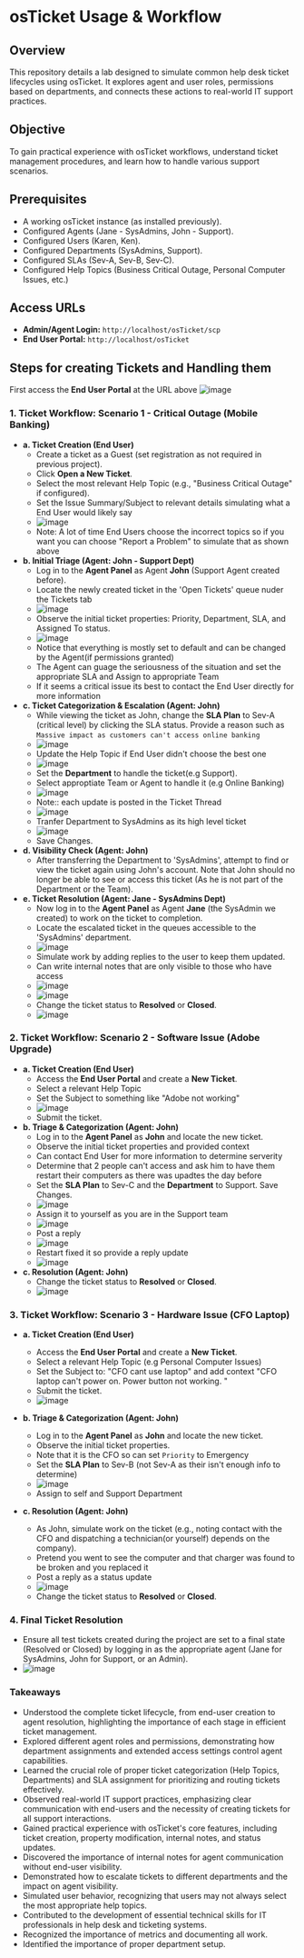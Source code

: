 # osTicket Usage & Workflow 

## Overview

This repository details a lab designed to simulate common help desk ticket lifecycles using osTicket. It explores agent and user roles, permissions based on departments, and connects these actions to real-world IT support practices.

## Objective

To gain practical experience with osTicket workflows, understand ticket management procedures, and learn how to handle various support scenarios.

## Prerequisites

* A working osTicket instance (as installed previously).
* Configured Agents (Jane - SysAdmins, John - Support).
* Configured Users (Karen, Ken).
* Configured Departments (SysAdmins, Support).
* Configured SLAs (Sev-A, Sev-B, Sev-C).
* Configured Help Topics (Business Critical Outage, Personal Computer Issues, etc.)

## Access URLs

* **Admin/Agent Login:** `http://localhost/osTicket/scp`
* **End User Portal:** `http://localhost/osTicket`

## Steps for creating Tickets and Handling them

First access the **End User Portal** at the URL above
![image](https://github.com/user-attachments/assets/7f628488-a083-41e7-b9c1-0adf9e0475fd)

### 1. Ticket Workflow: Scenario 1 - Critical Outage (Mobile Banking)

* **a. Ticket Creation (End User)**
    * Create a ticket as a Guest (set registration as not required in previous project).
    * Click **Open a New Ticket**.
    * Select the most relevant Help Topic (e.g., "Business Critical Outage" if configured).
    * Set the Issue Summary/Subject to relevant details simulating what a End User would likely say
    * ![image](https://github.com/user-attachments/assets/d0e1fe5d-f561-4d04-a7dc-0d92260bc350)
    * Note: A lot of time End Users choose the incorrect topics so if you want you can choose "Report a Problem" to simulate that as shown above
* **b. Initial Triage (Agent: John - Support Dept)**
    * Log in to the **Agent Panel** as Agent **John** (Support Agent created before).
    * Locate the newly created ticket in the 'Open Tickets' queue nuder the Tickets tab
    * ![image](https://github.com/user-attachments/assets/69e8666f-71c1-4fef-85b7-013b5f941c9f)
    * Observe the initial ticket properties: Priority, Department, SLA, and Assigned To status.
    * ![image](https://github.com/user-attachments/assets/47ca2dc1-29d9-42b4-8a0c-19b29128ccce)
    * Notice that everything is mostly set to default and can be changed by the Agent(if permissions granted)
    * The Agent can guage the seriousness of the situation and set the appropriate SLA and Assign to appropriate Team
    * If it seems a critical issue its best to contact the End User directly for more information
* **c. Ticket Categorization & Escalation (Agent: John)**
    * While viewing the ticket as John, change the **SLA Plan** to Sev-A (critical level) by clicking the SLA status. Provide a reason such as `Massive impact as customers can't access online banking`
    * ![image](https://github.com/user-attachments/assets/6b0d17a7-bf12-4493-99ba-995f8b55c863)
    * Update the Help Topic if End User didn't choose the best one
    * ![image](https://github.com/user-attachments/assets/d1d5acd1-5959-4929-a188-b043be750c77)
    * Set the **Department** to handle the ticket(e.g Support).
    * Select approptiate Team or Agent to handle it (e.g Online Banking)
    * ![image](https://github.com/user-attachments/assets/8f1e8bf7-8726-4657-a4a8-6a79a1714eb0)
    * Note:: each update is posted in the Ticket Thread
    * ![image](https://github.com/user-attachments/assets/03d989aa-7957-459b-8835-91b06854ae2b)
    * Tranfer Department to SysAdmins as its high level ticket
    * ![image](https://github.com/user-attachments/assets/8c3459d6-64a4-401a-8400-9437fc49f52e)
    * Save Changes.
* **d. Visibility Check (Agent: John)**
    * After transferring the Department to 'SysAdmins', attempt to find or view the ticket again using John's account. Note that John should no longer be able to see or access this ticket (As he is not part of the Department or the Team).
* **e. Ticket Resolution (Agent: Jane - SysAdmins Dept)**
    * Now log in to the **Agent Panel** as Agent **Jane** (the SysAdmin we created) to work on the ticket to completion.
    * Locate the escalated ticket in the queues accessible to the 'SysAdmins' department.
    * ![image](https://github.com/user-attachments/assets/f2b38aa4-dc04-4da7-a450-0fd30111cc6c)
    * Simulate work by adding replies to the user to keep them updated.
    * Can write internal notes that are only visible to those who have access
    * ![image](https://github.com/user-attachments/assets/e745df8d-b463-49e7-9236-64947ddcad31)
    * ![image](https://github.com/user-attachments/assets/e14ecaa3-4887-4ffe-aa9c-8739b95af3fc)
    * Change the ticket status to **Resolved** or **Closed**.
    * ![image](https://github.com/user-attachments/assets/242deaa2-e577-422d-9b8c-09d8d5d1b73e)


### 2. Ticket Workflow: Scenario 2 - Software Issue (Adobe Upgrade)

* **a. Ticket Creation (End User)**
    * Access the **End User Portal** and create a **New Ticket**.
    * Select a relevant Help Topic 
    * Set the Subject to something like "Adobe not working"
    * ![image](https://github.com/user-attachments/assets/41ec1bd8-71ed-4755-9a76-3873c9515271)
    * Submit the ticket.
* **b. Triage & Categorization (Agent: John)**
    * Log in to the **Agent Panel** as **John** and locate the new ticket.
    * Observe the initial ticket properties and provided context
    * Can contact End User for more information to determine serverity
    * Determine that 2 people can't access and ask him to have them restart their computers as there was upadtes the day before
    * Set the **SLA Plan** to Sev-C and the **Department** to Support. Save Changes.
    * ![image](https://github.com/user-attachments/assets/c4598c02-cbf2-4a0e-ac8e-1e0a067e3818)
    * Assign it to yourself as you are in the Support team
    * ![image](https://github.com/user-attachments/assets/600349d6-7875-4673-89ed-9ebf3fabb515)
    * Post a reply
    * ![image](https://github.com/user-attachments/assets/8d4210a9-4e69-4c70-8e71-d009b7882d04)
    * Restart fixed it so provide a reply update
    * ![image](https://github.com/user-attachments/assets/2edb85c2-138f-4290-bee0-52e9bde939e9)
* **c. Resolution (Agent: John)**
    * Change the ticket status to **Resolved** or **Closed**.
    * ![image](https://github.com/user-attachments/assets/fd0fe31c-67bd-4a2b-90fc-6a6560696f7a)

### 3. Ticket Workflow: Scenario 3 - Hardware Issue (CFO Laptop)

* **a. Ticket Creation (End User)**
    * Access the **End User Portal** and create a **New Ticket**.
    * Select a relevant Help Topic (e.g Personal Computer Issues)
    * Set the Subject to: "CFO cant use laptop" and add context "CFO laptop can't power on. Power button not working. "
    * Submit the ticket.
    * ![image](https://github.com/user-attachments/assets/0222f2f2-9945-409b-8cdf-73fec9f065e5)

* **b. Triage & Categorization (Agent: John)**
    * Log in to the **Agent Panel** as **John** and locate the new ticket.
    * Observe the initial ticket properties.
    * Note that it is the CFO so can set `Priority` to Emergency
    * Set the **SLA Plan** to Sev-B (not Sev-A as their isn't enough info to determine)
    * ![image](https://github.com/user-attachments/assets/dc6f848d-f445-488d-b3cd-ea7b7beb22fe)
    * Assign to self and Support Department
* **c. Resolution (Agent: John)**
    * As John, simulate work on the ticket (e.g., noting contact with the CFO and dispatching a technician(or yourself) depends on the company).
    * Pretend you went to see the computer and that charger was found to be broken and you replaced it
    * Post a reply as a status update
    * ![image](https://github.com/user-attachments/assets/9b954521-5be2-4904-9a11-516ccc335e15)
    * Change the ticket status to **Resolved** or **Closed**.


### 4. Final Ticket Resolution

* Ensure all test tickets created during the project are set to a final state (Resolved or Closed) by logging in as the appropriate agent (Jane for SysAdmins, John for Support, or an Admin).
* ![image](https://github.com/user-attachments/assets/fbc754b3-10fd-4ebf-a894-854eba86400c)

### Takeaways


* Understood the complete ticket lifecycle, from end-user creation to agent resolution, highlighting the importance of each stage in efficient ticket management.
* Explored different agent roles and permissions, demonstrating how department assignments and extended access settings control agent capabilities.
* Learned the crucial role of proper ticket categorization (Help Topics, Departments) and SLA assignment for prioritizing and routing tickets effectively.
* Observed real-world IT support practices, emphasizing clear communication with end-users and the necessity of creating tickets for all support interactions.
* Gained practical experience with osTicket's core features, including ticket creation, property modification, internal notes, and status updates.
* Discovered the importance of internal notes for agent communication without end-user visibility.
* Demonstrated how to escalate tickets to different departments and the impact on agent visibility.
* Simulated user behavior, recognizing that users may not always select the most appropriate help topics.
* Contributed to the development of essential technical skills for IT professionals in help desk and ticketing systems.
* Recognized the importance of metrics and documenting all work.
* Identified the importance of proper department setup.
